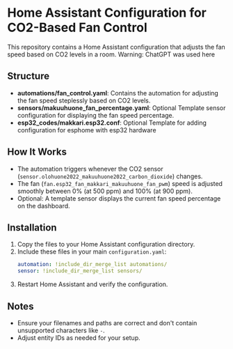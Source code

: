 # Home Assistant Configuration for CO2-Based Fan Control

This repository contains a Home Assistant configuration that adjusts the fan speed based on CO2 levels in a room.
Warning: ChatGPT was used here

## Structure

- **automations/fan_control.yaml**: Contains the automation for adjusting the fan speed steplessly based on CO2 levels.
- **sensors/makuuhuone_fan_percentage.yaml**: Optional Template sensor configuration for displaying the fan speed percentage.
- **esp32_codes/makkari.esp32.conf**: Optional Template for adding configuration for esphome with esp32 hardware

## How It Works

- The automation triggers whenever the CO2 sensor (`sensor.olohuone2022_makuuhuone2022_carbon_dioxide`) changes.
- The fan (`fan.esp32_fan_makkari_makuuhuone_fan_pwm`) speed is adjusted smoothly between 0% (at 500 ppm) and 100% (at 900 ppm).
- Optional: A template sensor displays the current fan speed percentage on the dashboard.

## Installation

1. Copy the files to your Home Assistant configuration directory.
2. Include these files in your main `configuration.yaml`:
   ```yaml
   automation: !include_dir_merge_list automations/
   sensor: !include_dir_merge_list sensors/
   ```
3. Restart Home Assistant and verify the configuration.

## Notes

- Ensure your filenames and paths are correct and don't contain unsupported characters like `-`.
- Adjust entity IDs as needed for your setup.
